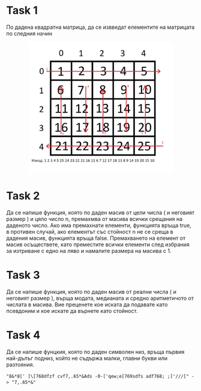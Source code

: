 # Task 1
По дадена квадратна матрица, да се извведат елементите на матрицата по следния начин
<p align="center">
<img src="./imgs/task1.jpg" alt="alt text" width="76%" height="whatever" >
</p>

# Task 2
Да се напише функция, която по даден масив от цели числа ( и неговият размер ) и цяло число n, премахмва от масива всички срещания на даденото число. Ако има премахнати елементи, функцията връща true, в противен случай, ако елементът със стойност n не се среща в дадения масив, функцията връща false. Премахването на елемент от масив осъществете, като преместите всички елементи след избрания за изтриване с едно на ляво и намалите размера на масива с 1.

# Task 3 
Да се напише функция, която по даден масив от реални числа ( и неговият размер ), върща модата, медианата и средно аритметичото от числата в масива. Вие преценете кое иската да подавате като псевдоним и кое искате да върнете като стойност.

# Task 4
Да се напише фунцкия, която по даден символен низ, връща първия най-дълъг подниз, който не съдържа малки, главни букви или разтояния.
```
"8&*8[' ]\[768dfzf cvf7,.65*&Ads -0-['qew;e[769sdfs adf768; ;]'///[" -> "7,.65*&"
``` 